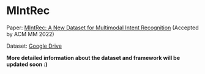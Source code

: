 # MIntRec


Paper: [MIntRec: A New Dataset for Multimodal Intent Recognition](https://arxiv.org/pdf/2209.04355.pdf "Link") (Accepted by ACM MM 2022)

Dataset: [Google Drive](https://drive.google.com/drive/folders/18iLqmUYDDOwIiiRbgwLpzw76BD62PK0p?usp=sharing "Link") 


**More detailed information about the dataset and framework will be updated soon :)**
